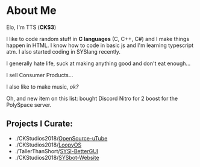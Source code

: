 # About Me
Elo, I'm TTS (**CKS3**)

I like to code random stuff in **C languages** (C, C++, C#) and I make things happen in HTML.
I know how to code in basic js and I'm learning typescript atm. I also started coding in SYSlang recently.

I generally hate life, suck at making anything good and don't eat enough...

I sell Consumer Products...

I also like to make music, *ok?*

Oh, and new item on this list: bought Discord Nitro for 2 boost for the PolySpace server.

## Projects I Curate:
- ./CKStudios2018/[OpenSource-uTube](https://github.com/CKStudios2018/OpenSource-uTube)
- ./CKStudios2018/[LoopyOS](https://github.com/CKStudios2018/LoopyOS)
- ./TallerThanShort/[SYSl-BetterGUI](https://github.com/TallerThanShort/SYSlang)
- ./CKStudios2018/[SYSbot-Website](https://github.com/CKStudios2018/syslbot)
